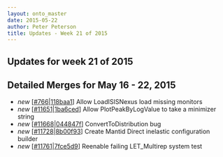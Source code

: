 ```yaml
---
layout: onto_master
date: 2015-05-22
author: Peter Peterson
title: Updates - Week 21 of 2015
---
```

Updates for week 21 of 2015
---------------------------

Detailed Merges for May 16 - 22, 2015
-------------------------------------
* *new* \[[#766](http://trac.mantidproject.org/mantid/ticket/766)\|[118baa1](https://github.com/mantidproject/mantid/commit/118baa15bc5d4db3cf54caddb0a8e1bb2dfcabd9)\] Allow LoadISISNexus load missing monitors
* *new* \[[#11651](http://trac.mantidproject.org/mantid/ticket/11651)\|[1ba6ced](https://github.com/mantidproject/mantid/commit/1ba6ced5e772eaa55bc144230cd2183b9e83adcf)\] Allow PlotPeakByLogValue to take a minimizer string
* *new* \[[#11668](http://trac.mantidproject.org/mantid/ticket/11668)\|[044847f](https://github.com/mantidproject/mantid/commit/044847fd9ad3f9c1a6fb7c4f7fa081b9e18875d7)\] ConvertToDistribution bug
* *new* \[[#11728](http://trac.mantidproject.org/mantid/ticket/11728)\|[8b00f93](https://github.com/mantidproject/mantid/commit/8b00f93637f119699bdb030d41a11f2b6d2017ad)\] Create Mantid Direct inelastic configuration builder
* *new* \[[#11761](http://trac.mantidproject.org/mantid/ticket/11761)\|[7fce5d9](https://github.com/mantidproject/mantid/commit/7fce5d90bae5275f95d38b7feeadbf4a899a5eca)\] Reenable failing LET_Multirep system test
